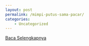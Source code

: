 ```yaml
---
layout: post
permalink: /mimpi-putus-sama-pacar/
categories:
    - Uncategorized
---
```


[Baca Selengkapnya](/07)